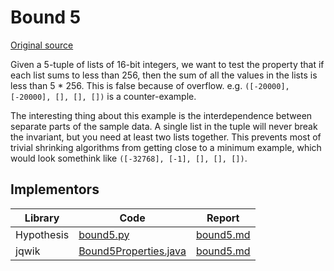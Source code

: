 # Bound 5

[Original source](https://github.com/mc-imperial/hypothesis-ecoop-2020-artifact/tree/master/smartcheck-benchmarks/evaluations/bound5)

Given a 5-tuple of
lists of 16-bit integers, we want to test the property that if each list sums
to less than 256, then the sum of all the values in the lists is less than
5 * 256. This is false because of overflow. e.g.
`([-20000], [-20000], [], [], [])` is a counter-example.

The interesting thing about this example is the interdependence between separate parts of the sample data.
A single list in the tuple will never break the invariant, but you need at least two lists together.
This prevents most of trivial shrinking algorithms from getting close to a minimum example,
which would look somethink like `([-32768], [-1], [], [], [])`.

## Implementors

|Library   |Code|Report|
|----------|----|------|
|Hypothesis|[bound5.py](/pbt-libraries/hypothesis/challenges/bound5.py)|[bound5.md](/pbt-libraries/hypothesis/challenges/bound5.md)
|jqwik     |[Bound5Properties.java](/pbt-libraries/jqwik/src/test/java/challenges/bound5/Bound5Properties.java)|[bound5.md](/pbt-libraries/hypothesis/reports/bound5.md)

